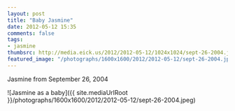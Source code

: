 ```yaml
---
layout: post
title: "Baby Jasmine"
date: 2012-05-12 15:35
comments: false
tags: 
- jasmine
thumbsrc: http://media.eick.us/2012/2012-05-12/1024x1024/sept-26-2004.jpeg
featured_image: "/photographs/1600x1600/2012/2012-05-12/sept-26-2004.jpeg"
---
```

Jasmine from September 26, 2004



![Jasmine as a baby]({{ site.mediaUrlRoot }}/photographs/1600x1600/2012/2012-05-12/sept-26-2004.jpeg)

